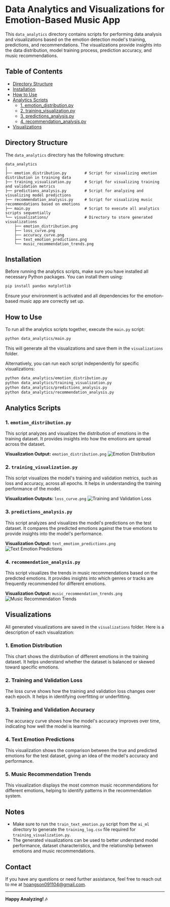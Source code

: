 # Data Analytics and Visualizations for Emotion-Based Music App

This `data_analytics` directory contains scripts for performing data analysis and visualizations based on the emotion detection model's training, predictions, and recommendations. The visualizations provide insights into the data distribution, model training process, prediction accuracy, and music recommendations.

## Table of Contents

- [Directory Structure](#directory-structure)
- [Installation](#installation)
- [How to Use](#how-to-use)
- [Analytics Scripts](#analytics-scripts)
  - [1. emotion_distribution.py](#1-emotion_distributionpy)
  - [2. training_visualization.py](#2-training_visualizationpy)
  - [3. predictions_analysis.py](#3-predictions_analysispy)
  - [4. recommendation_analysis.py](#4-recommendation_analysispy)
- [Visualizations](#visualizations)

## Directory Structure

The `data_analytics` directory has the following structure:

```
data_analytics
│
├── emotion_distribution.py        # Script for visualizing emotion distribution in training data
├── training_visualization.py      # Script for visualizing training and validation metrics
├── predictions_analysis.py        # Script for analyzing and visualizing model predictions
├── recommendation_analysis.py     # Script for visualizing music recommendations based on emotions
├── main.py                        # Script to execute all analytics scripts sequentially
└── visualizations/                # Directory to store generated visualizations
    ├── emotion_distribution.png
    ├── loss_curve.png
    ├── accuracy_curve.png
    ├── text_emotion_predictions.png
    └── music_recommendation_trends.png
```

## Installation

Before running the analytics scripts, make sure you have installed all necessary Python packages. You can install them using:

```bash
pip install pandas matplotlib
```

Ensure your environment is activated and all dependencies for the emotion-based music app are correctly set up.

## How to Use

To run all the analytics scripts together, execute the `main.py` script:

```bash
python data_analytics/main.py
```

This will generate all the visualizations and save them in the `visualizations` folder.

Alternatively, you can run each script independently for specific visualizations:
```bash
python data_analytics/emotion_distribution.py
python data_analytics/training_visualization.py
python data_analytics/predictions_analysis.py
python data_analytics/recommendation_analysis.py
```

## Analytics Scripts

### 1. `emotion_distribution.py`

This script analyzes and visualizes the distribution of emotions in the training dataset. It provides insights into how the emotions are spread across the dataset.

**Visualization Output:** `emotion_distribution.png`
![Emotion Distribution](visualizations/emotion_distribution.png)

### 2. `training_visualization.py`

This script visualizes the model's training and validation metrics, such as loss and accuracy, across all epochs. It helps in understanding the training performance of the model.

**Visualization Outputs:** `loss_curve.png`
  ![Training and Validation Loss](visualizations/loss_curve.png)

### 3. `predictions_analysis.py`

This script analyzes and visualizes the model's predictions on the test dataset. It compares the predicted emotions against the true emotions to provide insights into the model's performance.

**Visualization Output:** `text_emotion_predictions.png`
![Text Emotion Predictions](visualizations/text_emotion_predictions.png)

### 4. `recommendation_analysis.py`

This script visualizes the trends in music recommendations based on the predicted emotions. It provides insights into which genres or tracks are frequently recommended for different emotions.

**Visualization Output:** `music_recommendation_trends.png`
![Music Recommendation Trends](visualizations/music_recommendation_trends.png)

## Visualizations

All generated visualizations are saved in the `visualizations` folder. Here is a description of each visualization:

### 1. Emotion Distribution
This chart shows the distribution of different emotions in the training dataset. It helps understand whether the dataset is balanced or skewed toward specific emotions.

### 2. Training and Validation Loss
The loss curve shows how the training and validation loss changes over each epoch. It helps in identifying overfitting or underfitting.

### 3. Training and Validation Accuracy
The accuracy curve shows how the model's accuracy improves over time, indicating how well the model is learning.

### 4. Text Emotion Predictions
This visualization shows the comparison between the true and predicted emotions for the test dataset, giving an idea of the model's accuracy and performance.

### 5. Music Recommendation Trends
This visualization displays the most common music recommendations for different emotions, helping to identify patterns in the recommendation system.

## Notes

- Make sure to run the `train_text_emotion.py` script from the `ai_ml` directory to generate the `training_log.csv` file required for `training_visualization.py`.
- The generated visualizations can be used to better understand model performance, dataset characteristics, and the relationship between emotions and music recommendations.

## Contact

If you have any questions or need further assistance, feel free to reach out to me at [hoangson091104@gmail.com](mailto:hoangson091104@gmail.com).

---

**Happy Analyzing! 🎶**

